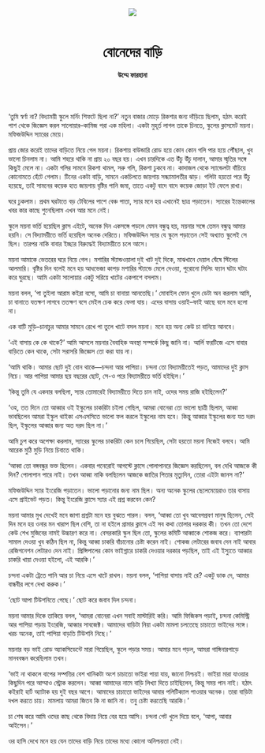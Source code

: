 <div align=center>
<img src=https://images.prothomalo.com/prothomalo-bangla/2021-01/1d75151c-eff9-4e9f-ac28-aebc4618d00f/palo_bangla_og.png />
<br><br>
<h1>বোনেদের বাড়ি</h1>
<h4>উম্মে ফারহানা</h4>
<br><br>
</div>

‘তুমি স্বর্ণা না? বিদ্যাময়ী স্কুলে মর্নিং শিফটে ছিলা না?’ নতুন বাজার মোড়ে রিকশার জন্য দাঁড়িয়ে ছিলাম, হঠাৎ করেই পাশ থেকে জিজ্ঞেস করল সালোয়ার–কামিজ পরা এক মহিলা। একটা মুহূর্ত লাগল তাকে চিনতে, স্কুলের ক্লাসমেট ময়না। মফিজউদ্দিন স্যারের মেয়ে।

প্রায় জোর করেই তাদের বাড়িতে নিয়ে গেল ময়না। রিকশায় বাউন্ডারি রোড হয়ে কোন কোন গলি পার হয়ে পৌঁছাল, খুব ভালো চিনলাম না। আমি শহরে থাকি না প্রায় ২০ বছর হয়। এখন চারদিকে এত উঁচু উঁচু দালান, আমার স্মৃতির সঙ্গে কিছুই মেলে না। একটা গলির সামনে রিকশা থামল, সরু গলি, রিকশা ঢুকবে না। কাদাজল থেকে স্যান্ডেলটা বাঁচিয়ে কোনোমতে হেঁটে গেলাম। টিনের একটা বাড়ি, সামনে একচিলতে জায়গায় সন্ধ্যামালতীর ঝাড়। গলিটা হয়তো পরে উঁচু হয়েছে, তাই সামনের কয়েক হাত জায়গায় বৃষ্টির পানি জমা, তাতে একটু বাদে বাদে কয়েক জোড়া ইট ফেলে রাখা।

ঘরে ঢুকলাম। প্রথম ঘরটাতে বড় টেবিলের পাশে বেঞ্চ পাতা, স্যার মনে হয় এখানেই ছাত্র পড়াতেন। স্যারের ইন্তেকালের খবর কার কাছে শুনেছিলাম এখন আর মনে নেই।

স্কুলে ময়না ভর্তি হয়েছিল ক্লাস এইটে, অনেক দিন একসঙ্গে পড়লে যেমন বন্ধুত্ব হয়, ময়নার সঙ্গে তেমন বন্ধুত্ব আমার হয়নি। সে বিদ্যাময়ীতে ভর্তি হয়েছিল অনেক দেরিতে। মফিজউদ্দিন স্যার যে স্কুলে পড়াতেন সেই অখ্যাত স্কুলেই সে ছিল। তারপর নাকি বাবার ইচ্ছার বিরুদ্ধেই বিদ্যাময়ীতে চলে আসে।

ময়না আমাকে ভেতরের ঘরে নিয়ে গেল। মশারির স্ট্যান্ডওয়ালা দুই খাট দুই দিকে, মাঝখানে দেয়াল ঘেঁষে স্টিলের আলমারি। বৃষ্টির দিন বলেই মনে হয় আধভেজা কাপড় মশারির স্ট্যান্ডে মেলে দেওয়া, পুরোনো সিলিং ফ্যান ঘটাং ঘটাং করে ঘুরছে। আমি একটা সালোয়ার একটু সরিয়ে খাটের একপাশে বসলাম।

ময়না বলল, ‘পা তুইলা আরাম কইরা বসো, আমি চা বানায়া আনতেছি।’ মোবাইল ফোন খুলে ডেটা অন করলাম আমি, চা বানাতে যতক্ষণ লাগবে ততক্ষণ বসে মেইল চেক করে ফেলা যায়। এদের বাসায় ওয়াই–ফাই আছে বলে মনে হলো না।

এক বাটি মুড়ি–চানাচুর আমার সামনে রেখে পা তুলে খাটে বসল ময়না। মনে হয় অন্য কেউ চা বানিয়ে আনবে।

‘এই বাসায় কে কে থাকে?’ আমি আসলে ময়নার বৈবাহিক অবস্থা সম্পর্কে কিছু জানি না। আর্লি ফরটিজে এসে বাবার বাড়িতে কেন থাকে, সেটা সরাসরি জিজ্ঞেস তো করা যায় না।

‘আমি থাকি। আমার ছোট দুই বোন থাকে—চন্দনা আর পাপিয়া। চন্দনা তো বিদ্যাময়ীতেই পড়ত, আমাদের দুই ক্লাস নিচে। আর পাপিয়া আমার ছয় বছরের ছোট, সে-ও পরে বিদ্যাময়ীতে ভর্তি হইছিল।’

‘কিন্তু তুমি যে একবার বলছিলা, স্যার তোমারেই বিদ্যাময়ীতে দিতে চান নাই, ওদের সময় রাজি হইছিলেন?’

‘ওহ, তত দিনে তো আব্বার ওই ইস্কুলের চাকরিটা চইলা গেছিল, আমরা বোনেরা তো ভালো ছাত্রী ছিলাম, আব্বা ভাবছিলেন আমরা ইস্কুল থাইকা এসএসসিতে ভালো ফল করলে ইস্কুলের নাম হবে। কিন্তু আব্বার ইস্কুলের জন্য যত দরদ ছিল, ইস্কুলের আব্বার জন্য অত দরদ ছিল না।’

আমি চুপ করে অপেক্ষা করলাম, স্যারের স্কুলের চাকরিটা কেন চলে গিয়েছিল, সেটা হয়তো ময়না নিজেই বলবে। আমি আরেক মুঠি মুড়ি নিয়ে চিবাতে থাকি।

‘আব্বা তো বঙ্গবন্ধুর ভক্ত ছিলেন। একবার পনেরোই আগস্টে ক্লাসে পোলাপানরে জিজ্ঞেস করছিলেন, বল দেখি আজকে কী দিন? পোলাপান পারে নাই। তখন আব্বা নাকি বলছিলেন আজকে জাতির পিতার মৃত্যুদিন, তোরা এইটা জানস না?’

মফিজউদ্দিন স্যার ইংরেজি পড়াতেন। ভালো পড়ানোর জন্য নাম ছিল। অন্য অনেক স্কুলের ছেলেমেয়েরাও তার বাসায় এসে প্রাইভেট পড়ত। কিন্তু ইংরেজি ক্লাসে স্যার এই প্রশ্ন করবেন কেন?

ময়না আমার মুখ দেখেই মনে জাগা প্রশ্নটা মনে হয় বুঝতে পারল। বলল, ‘আব্বা তো খুব আবেগপ্রবণ মানুষ ছিলেন, সেই দিন মনে হয় ওনার মন খারাপ ছিল বেশি, তা না হইলে গ্রামার ক্লাসে এই সব কথা তোলার দরকার কী। তখন তো দেশে কেউ শেখ মুজিবের নামই উচ্চারণ করে না। বেসরকারি স্কুল ছিল তো, স্কুলের কমিটি আব্বাকে শোকজ করে। ব্যাপারটা সামাল দেওয়া খুব কঠিন ছিল না, কিন্তু আব্বা চাকরি বাঁচানোর চেষ্টা করেন নাই। শোকজ লেটারের জবাব দেন নাই আবার রেজিগনেশন লেটারও দেন নাই। প্রিন্সিপালের কোন ভাইগ্নারে চাকরি দেওয়ার দরকার পড়ছিল, তাই এই ইস্যুতে আব্বার চাকরি খায়া দেওয়া হইলো, এই আরকি।’

চন্দনা একটা ট্রেতে পানি আর চা নিয়ে এসে খাটে রাখল। ময়না বলল, ‘পাপিয়া বাসায় নাই রে? একটু ডাক দে, আমার বান্ধবীর লগে দেখা করুক।’

‘ছোট আপা টিউশনিতে গেছে।’ ছোট করে জবাব দিল চন্দনা।

ময়না আমার দিকে তাকিয়ে বলল, ‘আমরা বোনেরা এখন সবাই মাস্টারিই করি। আমি ফিজিকস পড়াই, চন্দনা কেমিস্ট্রি আর পাপিয়া পড়ায় ইংরেজি, আব্বার সাবজেক্ট। আমাদের বাড়িটা নিয়া একটা মামলা চলতেছে চাচাতো ভাইদের সঙ্গে। খরচ অনেক, তাই পাপিয়া বাড়তি টিউশনি নিছে।’

ময়নার বড় ভাই রোড অ্যাকসিডেন্টে মারা গিয়েছিল, স্কুলে পড়ার সময়। আমার মনে পড়ল, আমরা গাঙ্গিনারপাড়ে মানববন্ধন করেছিলাম তখন।

‘ভাই না থাকলে বাপের সম্পত্তির বেশ খানিকটা অংশ চাচাতো ভাইরা পায়া যায়, জানো নিশ্চয়ই। ভাইয়া মারা যাওয়ার কিছুদিন পরে আম্মাও স্ট্রোক করলেন। আব্বা আমাদের নামে বাড়ি লিখ্যা দিতে চাইছিলেন, কিন্তু সময় পান নাই। হঠাৎ কইরাই হার্ট অ্যাটাক হয় দুই বছর আগে। আমাদের চাচাতো ভাইদের আবার পলিটিক্যাল পাওয়ার অনেক। তারা বাড়িটা দখল করতে চায়। মামলায় আমরা জিতব কি না জানি না। তবু চেষ্টা করতেছি আরকি।’

চা শেষ করে আমি ওদের কাছ থেকে বিদায় নিয়ে বের হয়ে আসি। চন্দনা গেট খুলে দিয়ে বলে, ‘আপা, আবার আইসেন।’

ওর হাসি দেখে মনে হয় যেন তাদের বাড়ি নিয়ে তাদের মধ্যে কোনো অনিশ্চয়তা নেই।
